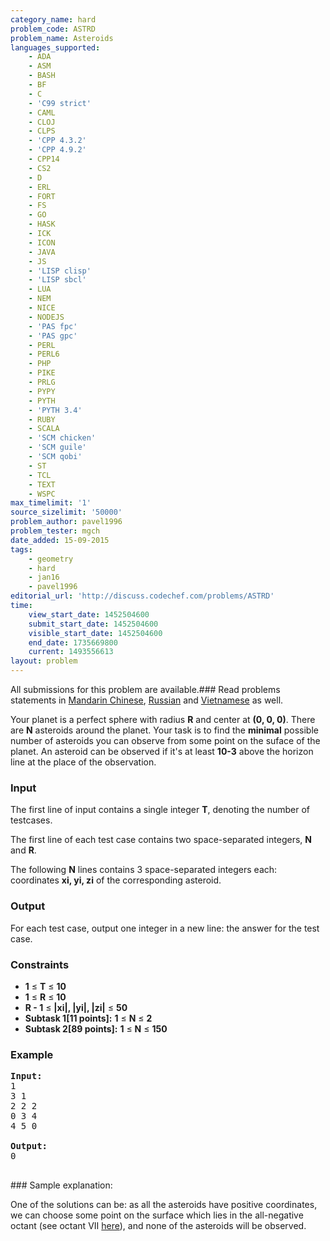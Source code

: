 ```yaml
---
category_name: hard
problem_code: ASTRD
problem_name: Asteroids
languages_supported:
    - ADA
    - ASM
    - BASH
    - BF
    - C
    - 'C99 strict'
    - CAML
    - CLOJ
    - CLPS
    - 'CPP 4.3.2'
    - 'CPP 4.9.2'
    - CPP14
    - CS2
    - D
    - ERL
    - FORT
    - FS
    - GO
    - HASK
    - ICK
    - ICON
    - JAVA
    - JS
    - 'LISP clisp'
    - 'LISP sbcl'
    - LUA
    - NEM
    - NICE
    - NODEJS
    - 'PAS fpc'
    - 'PAS gpc'
    - PERL
    - PERL6
    - PHP
    - PIKE
    - PRLG
    - PYPY
    - PYTH
    - 'PYTH 3.4'
    - RUBY
    - SCALA
    - 'SCM chicken'
    - 'SCM guile'
    - 'SCM qobi'
    - ST
    - TCL
    - TEXT
    - WSPC
max_timelimit: '1'
source_sizelimit: '50000'
problem_author: pavel1996
problem_tester: mgch
date_added: 15-09-2015
tags:
    - geometry
    - hard
    - jan16
    - pavel1996
editorial_url: 'http://discuss.codechef.com/problems/ASTRD'
time:
    view_start_date: 1452504600
    submit_start_date: 1452504600
    visible_start_date: 1452504600
    end_date: 1735669800
    current: 1493556613
layout: problem
---
```

All submissions for this problem are available.###  Read problems statements in [Mandarin Chinese](http://www.codechef.com/download/translated/JAN16/mandarin/ASTRD.pdf), [Russian](http://www.codechef.com/download/translated/JAN16/russian/ASTRD.pdf) and [Vietnamese](http://www.codechef.com/download/translated/JAN16/vietnamese/ASTRD.pdf) as well.

Your planet is a perfect sphere with radius **R** and center at **(0, 0, 0)**. There are **N** asteroids around the planet. Your task is to find the **minimal** possible number of asteroids you can observe from some point on the suface of the planet. An asteroid can be observed if it's at least **10-3** above the horizon line at the place of the observation.

### Input

The first line of input contains a single integer **T**, denoting the number of testcases.

The first line of each test case contains two space-separated integers, **N** and **R**.

The following **N** lines contains 3 space-separated integers each: coordinates **xi, yi, zi** of the corresponding asteroid.

### Output

For each test case, output one integer in a new line: the answer for the test case.

### Constraints

- **1** ≤ **T** ≤ **10**
- **1** ≤ **R** ≤ **10**
- **R - 1** ≤ **|xi|, |yi|, |zi|** ≤ **50**
- **Subtask 1\[11 points\]:** **1** ≤ **N** ≤ **2**
- **Subtask 2\[89 points\]:** **1** ≤ **N** ≤ **150**

### Example

<pre><b>Input:</b>
1
3 1
2 2 2
0 3 4
4 5 0

<b>Output:</b>
0

</pre>### Sample explanation:
One of the solutions can be: as all the asteroids have positive coordinates, we can choose some point on the surface which lies in the all-negative octant (see octant VII [here](https://en.wikipedia.org/wiki/Octant_%28solid_geometry%29)), and none of the asteroids will be observed.
